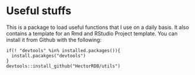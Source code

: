 # Useful stuffs

This is a package to load useful functions that I use on a daily basis. It also contains a template for an Rmd and RStudio Project template.
You can install it from Github with the following:
```{r}
if(! "devtools" %in% installed.packages()){
  install.pacakges("devtools")
}
devtools::install_github("HectorRDB/utils")
```
